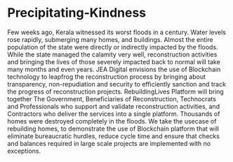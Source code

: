 # Precipitating-Kindness

Few weeks ago, Kerala witnessed its worst floods in a century. Water levels rose rapidly, submerging many homes, and buildings. Almost the entire population of the state were directly or indirectly impacted by the floods.
While the state managed the calamity very well, reconstruction activities and bringing the lives of those severely impacted back to normal will take many months and even years.
JEA Digital envisions the use of Blockchain technology to leapfrog the reconstruction process by bringing about transparency, non-repudiation and security to efficiently sanction and track the progress of reconstruction projects.
RebuildingLives Platform will bring together The Government, Beneficiaries of Reconstruction, Technocrats and Professionals who support and validate reconstruction activities, and Contractors who deliver the services into a single platform.
Thousands of homes were destroyed completely in the floods. We take the usecase of rebuilding homes, to demonstrate the use of Blockchain platform that will eliminate bureaucratic hurdles, reduce cycle time and ensure that checks and balances required in large scale projects are implemented with no exceptions.

